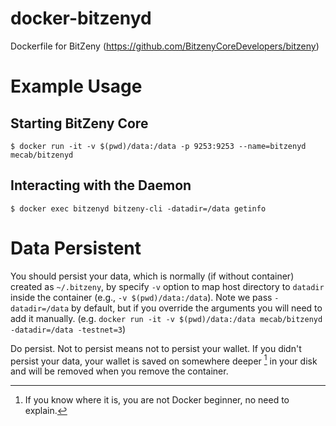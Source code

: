 # docker-bitzenyd
Dockerfile for BitZeny (https://github.com/BitzenyCoreDevelopers/bitzeny)

# Example Usage

## Starting BitZeny Core
```
$ docker run -it -v $(pwd)/data:/data -p 9253:9253 --name=bitzenyd mecab/bitzenyd
```

## Interacting with the Daemon
```
$ docker exec bitzenyd bitzeny-cli -datadir=/data getinfo
```

# Data Persistent
You should persist your data, which is normally (if without container) created as `~/.bitzeny`, by specify `-v` option to map host directory to `datadir` inside the container (e.g., `-v $(pwd)/data:/data`).
Note we pass `-datadir=/data` by default, but if you override the arguments you will need to add it manually.
 (e.g. `docker run -it -v $(pwd)/data:/data mecab/bitzenyd -datadir=/data -testnet=3`)

Do persist. Not to persist means not to persist your wallet. If you didn't persist your data, your wallet is saved on somewhere deeper [^1] in your disk and will be removed when you remove the container.

[^1]: If you know where it is, you are not Docker beginner, no need to explain.


